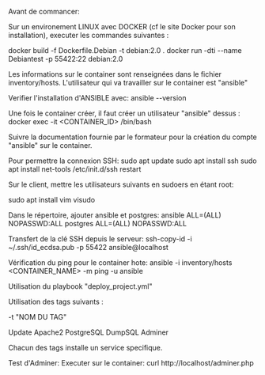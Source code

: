 Avant de commancer:

Sur un environement LINUX avec DOCKER (cf le site Docker pour son installation), executer les commandes suivantes :

docker build -f Dockerfile.Debian -t debian:2.0 .
docker run -dti --name Debiantest -p 55422:22 debian:2.0

Les informations sur le container sont renseignées dans le fichier inventory/hosts.
L'utilisateur qui va travailler sur le container est "ansible"

Verifier l'installation d'ANSIBLE avec:
ansible --version

Une fois le container créer, il faut créer un utilisateur "ansible" dessus :
docker exec -it <CONTAINER_ID> /bin/bash

Suivre la documentation fournie par le formateur pour la création du compte "ansible" sur le container.

Pour permettre la connexion SSH:
sudo apt update
sudo apt install ssh
sudo apt install net-tools
/etc/init.d/ssh restart

Sur le client, mettre les utilisateurs suivants en sudoers en étant root:

sudo apt install vim
visudo

Dans le répertoire, ajouter ansible et postgres:
ansible ALL=(ALL) NOPASSWD:ALL
postgres ALL=(ALL) NOPASSWD:ALL


Transfert de la clé SSH depuis le serveur:
ssh-copy-id -i ~/.ssh/id_ecdsa.pub -p 55422 ansible@localhost

Vérification du ping pour le container hote:
ansible -i inventory/hosts <CONTAINER_NAME> -m ping -u ansible


Utilisation du playbook "deploy_project.yml"

Utilisation des tags suivants : 

-t "NOM DU TAG"

Update
Apache2
PostgreSQL
DumpSQL
Adminer

Chacun des tags installe un service specifique.



Test d'Adminer:
Executer sur le container: curl http://localhost/adminer.php
